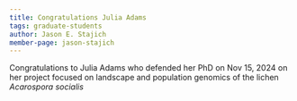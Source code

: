 ```yaml
---
title: Congratulations Julia Adams
tags: graduate-students
author: Jason E. Stajich
member-page: jason-stajich
---
```


Congratulations to Julia Adams who defended her PhD on Nov 15, 2024 on her project focused on landscape and population genomics of the lichen *Acarospora socialis*
